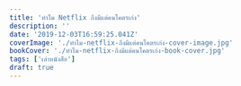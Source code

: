 ```yaml
---
title: 'ทำไม Netflix ถึงมีแต่คนโคตรเก่ง'
description: ''
date: '2019-12-03T16:59:25.041Z'
coverImage: './ทำไม-netflix-ถึงมีแต่คนโคตรเก่ง-cover-image.jpg'
bookCover: './ทำไม-netflix-ถึงมีแต่คนโคตรเก่ง-book-cover.jpg'
tags: ['เล่าหนังสือ']
draft: true
---
```

